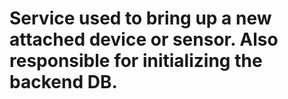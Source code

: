 # Service used to bring up a new attached device or sensor. Also responsible for initializing the backend DB. 
